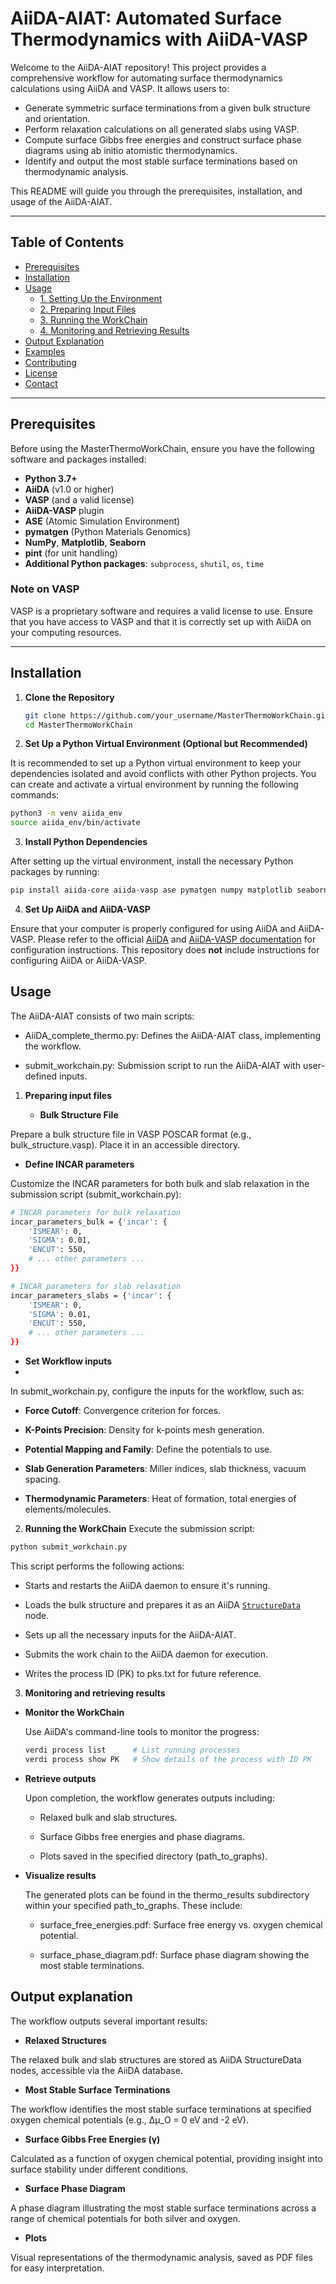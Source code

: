 # AiiDA-AIAT: Automated Surface Thermodynamics with AiiDA-VASP

Welcome to the AiiDA-AIAT repository! This project provides a comprehensive workflow for automating surface thermodynamics calculations using AiiDA and VASP. It allows users to:

- Generate symmetric surface terminations from a given bulk structure and orientation.
- Perform relaxation calculations on all generated slabs using VASP.
- Compute surface Gibbs free energies and construct surface phase diagrams using ab initio atomistic thermodynamics.
- Identify and output the most stable surface terminations based on thermodynamic analysis.

This README will guide you through the prerequisites, installation, and usage of the AiiDA-AIAT.

---

## Table of Contents

- [Prerequisites](#prerequisites)
- [Installation](#installation)
- [Usage](#usage)
  - [1. Setting Up the Environment](#1-setting-up-the-environment)
  - [2. Preparing Input Files](#2-preparing-input-files)
  - [3. Running the WorkChain](#3-running-the-workchain)
  - [4. Monitoring and Retrieving Results](#4-monitoring-and-retrieving-results)
- [Output Explanation](#output-explanation)
- [Examples](#examples)
- [Contributing](#contributing)
- [License](#license)
- [Contact](#contact)

---

## Prerequisites

Before using the MasterThermoWorkChain, ensure you have the following software and packages installed:

- **Python 3.7+**
- **AiiDA** (v1.0 or higher)
- **VASP** (and a valid license)
- **AiiDA-VASP** plugin
- **ASE** (Atomic Simulation Environment)
- **pymatgen** (Python Materials Genomics)
- **NumPy**, **Matplotlib**, **Seaborn**
- **pint** (for unit handling)
- **Additional Python packages**: `subprocess`, `shutil`, `os`, `time`

### Note on VASP

VASP is a proprietary software and requires a valid license to use. Ensure that you have access to VASP and that it is correctly set up with AiiDA on your computing resources.

---

## Installation

1. **Clone the Repository**

   ```bash
   git clone https://github.com/your_username/MasterThermoWorkChain.git
   cd MasterThermoWorkChain
   ```
2. **Set Up a Python Virtual Environment (Optional but Recommended)**

It is recommended to set up a Python virtual environment to keep your dependencies isolated and avoid conflicts with other Python projects. You can create and activate a virtual environment by running the following commands:

  ```bash
  python3 -m venv aiida_env
  source aiida_env/bin/activate
  ```
3. **Install Python Dependencies**

After setting up the virtual environment, install the necessary Python packages by running:

  ```bash
  pip install aiida-core aiida-vasp ase pymatgen numpy matplotlib seaborn pint
  ```

4. **Set Up AiiDA and AiiDA-VASP**

Ensure that your computer is properly configured for using AiiDA and AiiDA-VASP. Please refer to the official [AiiDA](https://aiida.readthedocs.io/) and [AiiDA-VASP documentation](https://aiida-vasp.readthedocs.io/) for configuration instructions.
This repository does **not** include instructions for configuring AiiDA or AiiDA-VASP.

## Usage

The AiiDA-AIAT consists of two main scripts:

- AiiDA_complete_thermo.py: Defines the AiiDA-AIAT class, implementing the workflow.

- submit_workchain.py: Submission script to run the AiiDA-AIAT with user-defined inputs.

1. **Preparing input files**

   - **Bulk Structure File**

Prepare a bulk structure file in VASP POSCAR format (e.g., bulk_structure.vasp). Place it in an accessible directory.

   - **Define INCAR parameters**

Customize the INCAR parameters for both bulk and slab relaxation in the submission script (submit_workchain.py):

```bash
# INCAR parameters for bulk relaxation
incar_parameters_bulk = {'incar': {
    'ISMEAR': 0,
    'SIGMA': 0.01,
    'ENCUT': 550,
    # ... other parameters ...
}}

# INCAR parameters for slab relaxation
incar_parameters_slabs = {'incar': {
    'ISMEAR': 0,
    'SIGMA': 0.01,
    'ENCUT': 550,
    # ... other parameters ...
}}
```

- **Set Workflow inputs**
- 
In submit_workchain.py, configure the inputs for the workflow, such as:

- **Force Cutoff**: Convergence criterion for forces.

- **K-Points Precision**: Density for k-points mesh generation.

- **Potential Mapping and Family**: Define the potentials to use.

- **Slab Generation Parameters**: Miller indices, slab thickness, vacuum spacing.

- **Thermodynamic Parameters**: Heat of formation, total energies of elements/molecules.

2. **Running the WorkChain**
Execute the submission script:

```bash
python submit_workchain.py
```

This script performs the following actions:

- Starts and restarts the AiiDA daemon to ensure it's running.

- Loads the bulk structure and prepares it as an AiiDA [`StructureData`](https://aiida.readthedocs.io/projects/aiida-core/en/latest/topics/data_types.html#structuredata) node.

- Sets up all the necessary inputs for the AiiDA-AIAT.

- Submits the work chain to the AiiDA daemon for execution.

- Writes the process ID (PK) to pks.txt for future reference.

3. **Monitoring and retrieving results**

- **Monitor the WorkChain**

  Use AiiDA's command-line tools to monitor the progress:
  ```bash
  verdi process list      # List running processes
  verdi process show PK   # Show details of the process with ID PK
  ```

- **Retrieve outputs**

  Upon completion, the workflow generates outputs including:

  - Relaxed bulk and slab structures.

  - Surface Gibbs free energies and phase diagrams.

  - Plots saved in the specified directory (path_to_graphs).
 
- **Visualize results**

  The generated plots can be found in the thermo_results subdirectory within your specified path_to_graphs. These include:

    - surface_free_energies.pdf: Surface free energy vs. oxygen chemical potential.

    - surface_phase_diagram.pdf: Surface phase diagram showing the most stable terminations.
 
## Output explanation

The workflow outputs several important results:

- **Relaxed Structures**

The relaxed bulk and slab structures are stored as AiiDA StructureData nodes, accessible via the AiiDA database.

- **Most Stable Surface Terminations**

The workflow identifies the most stable surface terminations at specified oxygen chemical potentials (e.g., Δμ_O = 0 eV and -2 eV).

- **Surface Gibbs Free Energies (γ)**

Calculated as a function of oxygen chemical potential, providing insight into surface stability under different conditions.

- **Surface Phase Diagram**

A phase diagram illustrating the most stable surface terminations across a range of chemical potentials for both silver and oxygen.

- **Plots**

Visual representations of the thermodynamic analysis, saved as PDF files for easy interpretation.
